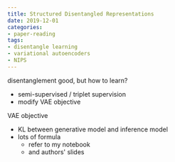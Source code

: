 ```yaml
---
title: Structured Disentangled Representations
date: 2019-12-01
categories:
- paper-reading
tags:
- disentangle learning
- variational autoencoders
- NIPS
---
```


disentanglement good, but how to learn?
- semi-supervised / triplet supervision
- modify VAE objective

VAE objective
- KL between generative model and inference model
- lots of formula
    - refer to my notebook
    - and authors' slides
